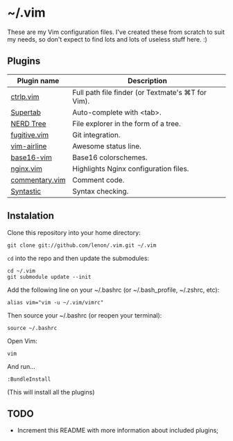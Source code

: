 # ~/.vim

These are my Vim configuration files. I've created these from scratch to suit
my needs, so don't expect to find lots and lots of useless stuff here. :)

## Plugins

| Plugin name         | Description                                       |
| ------------------- | ------------------------------------------------- |
| [ctrlp.vim][1]      | Full path file finder (or Textmate's ⌘T for Vim). |
| [Supertab][2]       | Auto-complete with \<tab\>.                       |
| [NERD Tree][3]      | File explorer in the form of a tree.              |
| [fugitive.vim][4]   | Git integration.                                  |
| [vim-airline][5]    | Awesome status line.                              |
| [base16-vim][6]     | Base16 colorschemes.                              |
| [nginx.vim][7]      | Highlights Nginx configuration files.             |
| [commentary.vim][8] | Comment code.                                     |
| [Syntastic][9]      | Syntax checking.                                  |

[1]: https://github.com/kien/ctrlp.vim
[2]: https://github.com/ervandew/supertab
[3]: https://github.com/scrooloose/nerdtree
[4]: https://github.com/tpope/vim-fugitive
[5]: https://github.com/bling/vim-airline
[6]: https://github.com/chriskempson/base16-vim
[7]: http://www.vim.org/scripts/script.php?script_id=1886
[8]: https://github.com/tpope/vim-commentary
[9]: https://github.com/scrooloose/syntastic

## Instalation

Clone this repository into your home directory:

    git clone git://github.com/lenon/.vim.git ~/.vim

`cd` into the repo and then update the submodules:

    cd ~/.vim
    git submodule update --init

Add the following line on your ~/.bashrc (or ~/.bash\_profile, ~/.zshrc, etc):

    alias vim="vim -u ~/.vim/vimrc"

Then source your ~/.bashrc (or reopen your terminal):

    source ~/.bashrc

Open Vim:

    vim

And run...

    :BundleInstall

(This will install all the plugins)

## TODO

 * Increment this README with more information about included plugins;

